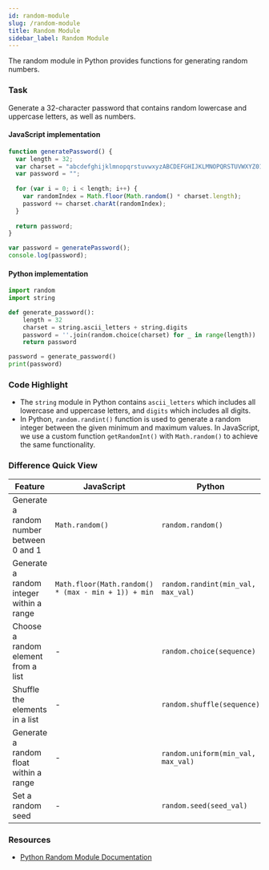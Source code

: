 ```yaml
---
id: random-module
slug: /random-module
title: Random Module
sidebar_label: Random Module
---
```


The random module in Python provides functions for generating random numbers.

### Task
Generate a 32-character password that contains random lowercase and uppercase letters, as well as numbers.

#### JavaScript implementation
```javascript
function generatePassword() {
  var length = 32;
  var charset = "abcdefghijklmnopqrstuvwxyzABCDEFGHIJKLMNOPQRSTUVWXYZ0123456789";
  var password = "";
  
  for (var i = 0; i < length; i++) {
    var randomIndex = Math.floor(Math.random() * charset.length);
    password += charset.charAt(randomIndex);
  }
  
  return password;
}

var password = generatePassword();
console.log(password);
```

#### Python implementation
```python
import random
import string

def generate_password():
    length = 32
    charset = string.ascii_letters + string.digits
    password = ''.join(random.choice(charset) for _ in range(length))
    return password

password = generate_password()
print(password)
```

### Code Highlight
- The `string` module in Python contains `ascii_letters` which includes all lowercase and uppercase letters, and `digits` which includes all digits.
- In Python, `random.randint()` function is used to generate a random integer between the given minimum and maximum values. In JavaScript, we use a custom function `getRandomInt()` with `Math.random()` to achieve the same functionality.

### Difference Quick View

| Feature | JavaScript | Python |
|---------|------------|--------|
| Generate a random number between 0 and 1 | `Math.random()` | `random.random()` |
| Generate a random integer within a range | `Math.floor(Math.random() * (max - min + 1)) + min` | `random.randint(min_val, max_val)` |
| Choose a random element from a list | - | `random.choice(sequence)` |
| Shuffle the elements in a list | - | `random.shuffle(sequence)` |
| Generate a random float within a range | - | `random.uniform(min_val, max_val)` |
| Set a random seed | - | `random.seed(seed_val)` |

### Resources

- [Python Random Module Documentation](https://docs.python.org/zh_CN/3/library/random.html)

